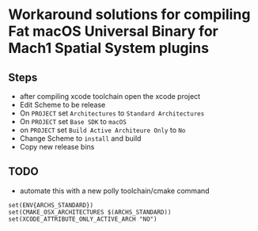 # Workaround solutions for compiling Fat macOS Universal Binary for Mach1 Spatial System plugins

## Steps
- after compiling xcode toolchain open the xcode project
- Edit Scheme to be release
- On `PROJECT` set `Architectures` to `Standard Architectures`
- On `PROJECT` set `Base SDK` to `macOS`
- on `PROJECT` set `Build Active Architeure Only` to `No`
- Change Scheme to `install` and build
- Copy new release bins

## TODO
- automate this with a new polly toolchain/cmake command
```
set(ENV{ARCHS_STANDARD})
set(CMAKE_OSX_ARCHITECTURES $(ARCHS_STANDARD))
set(XCODE_ATTRIBUTE_ONLY_ACTIVE_ARCH "NO")
```